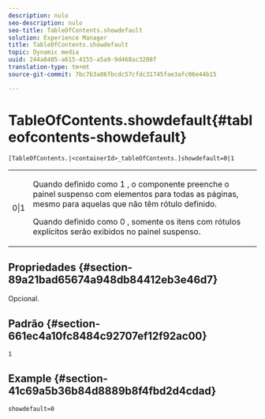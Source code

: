 ```yaml
---
description: nulo
seo-description: nulo
seo-title: TableOfContents.showdefault
solution: Experience Manager
title: TableOfContents.showdefault
topic: Dynamic media
uuid: 244a8485-a615-4155-a5a9-9d468ac3208f
translation-type: tm+mt
source-git-commit: 7bc7b3a86fbcdc57cfdc31745fae3afc06e44b15

---
```



# TableOfContents.showdefault{#tableofcontents-showdefault}

`[TableOfContents.|<containerId>_tableOfContents.]showdefault=0|1`

<table id="table_BE34F807437C4955A2A640495E05138F"> 
 <tbody> 
  <tr> 
   <td> <p> <span class="codeph"> 0|1</span> </p> </td> 
   <td> <p> Quando definido como <span class="codeph"> 1</span> , o componente preenche o painel suspenso com elementos para todas as páginas, mesmo para aquelas que não têm rótulo definido. </p> <p>Quando definido como <span class="codeph"> 0</span> , somente os itens com rótulos explícitos serão exibidos no painel suspenso. </p> </td> 
  </tr> 
 </tbody> 
</table>

## Propriedades {#section-89a21bad65674a948db84412eb3e46d7}

Opcional.

## Padrão {#section-661ec4a10fc8484c92707ef12f92ac00}

`1`

## Example {#section-41c69a5b36b84d8889b8f4fbd2d4cdad}

`showdefault=0`
